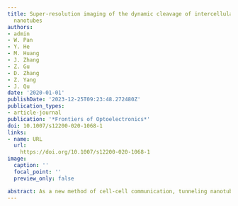 ```yaml
---
title: Super-resolution imaging of the dynamic cleavage of intercellular tunneling
  nanotubes
authors:
- admin
- W. Pan
- Y. He
- M. Huang
- J. Zhang
- Z. Gu
- D. Zhang
- Z. Yang
- J. Qu
date: '2020-01-01'
publishDate: '2023-12-25T09:23:48.272480Z'
publication_types:
- article-journal
publication: '*Frontiers of Optoelectronics*'
doi: 10.1007/s12200-020-1068-1
links:
- name: URL
  url: 
    https://doi.org/10.1007/s12200-020-1068-1
image:
  caption: ''
  focal_point: ''
  preview_only: false

abstract: As a new method of cell-cell communication, tunneling nanotubes (TNTs) play important roles in cell-cell signaling and mass exchanges. However, a lack of powerful tools to visualize dynamic TNTs with high temporal/spatial resolution restricts the exploration of their formation and cleavage, hindering the complete understanding of its mechanism. Herein, we present the first example of using stochastic optical reconstruction microscopy (STORM) to observe the tube-like structures of TNTs linking live cells with an easily prepared fluorescent dye. Because of this new imaging microscopy, the cleavage process of TNTs was observed with a high spatial resolution.
---
```

